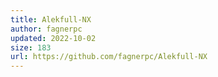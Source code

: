 ```yaml
---
title: Alekfull-NX
author: fagnerpc
updated: 2022-10-02
size: 183
url: https://github.com/fagnerpc/Alekfull-NX
---
```

